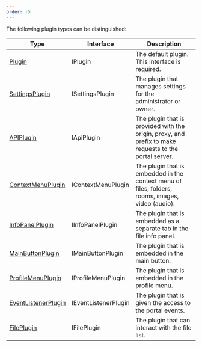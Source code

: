 ```yaml
---
order: -5
---
```


The following plugin types can be distinguished:

| Type                                                | Interface            | Description                                                                                           |
| --------------------------------------------------- | -------------------- | ----------------------------------------------------------------------------------------------------- |
| [Plugin](Plugin/index.md)                           | IPlugin              | The default plugin. This interface is required.                                                       |
| [SettingsPlugin](SettingsPlugin/index.md)           | ISettingsPlugin      | The plugin that manages settings for the administrator or owner.                                      |
| [APIPlugin](APIPlugin/index.md)                     | IApiPlugin           | The plugin that is provided with the origin, proxy, and prefix to make requests to the portal server. |
| [ContextMenuPlugin](ContextMenuPlugin/index.md)     | IContextMenuPlugin   | The plugin that is embedded in the context menu of files, folders, rooms, images, video (audio).      |
| [InfoPanelPlugin](InfoPanelPlugin/index.md)         | IInfoPanelPlugin     | The plugin that is embedded as a separate tab in the file info panel.                                 |
| [MainButtonPlugin](MainButtonPlugin/index.md)       | IMainButtonPlugin    | The plugin that is embedded in the main button.                                                       |
| [ProfileMenuPlugin](ProfileMenuPlugin/index.md)     | IProfileMenuPlugin   | The plugin that is embedded in the profile menu.                                                      |
| [EventListenerPlugin](EventListenerPlugin/index.md) | IEventListenerPlugin | The plugin that is given the access to the portal events.                                             |
| [FilePlugin](FilePlugin/index.md)                   | IFilePlugin          | The plugin that can interact with the file list.                                                      |
